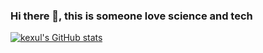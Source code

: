 ### Hi there 👋, this is someone love science and tech
[![kexul's GitHub stats](https://github-readme-stats.vercel.app/api?username=kexul)](https://github.com/kexul/github-readme-stats)


